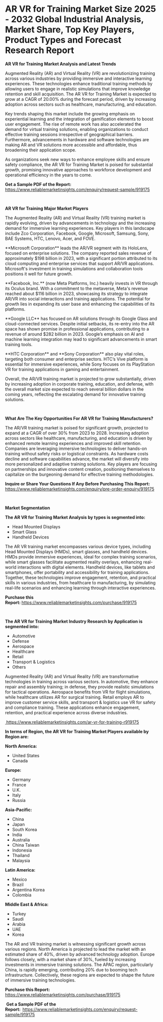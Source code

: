 <p><h1>AR VR for Training Market Size 2025 - 2032 Global Industrial Analysis, Market Share, Top Key Players, Product Types and Forecast Research Report</h1></p><p><strong>AR VR for Training Market Analysis and Latest Trends</strong></p>
<p><p>Augmented Reality (AR) and Virtual Reality (VR) are revolutionizing training across various industries by providing immersive and interactive learning experiences. These technologies enhance traditional training methods by allowing users to engage in realistic simulations that improve knowledge retention and skill acquisition. The AR VR for Training Market is expected to grow at a CAGR of 20.00% during the forecast period, driven by increasing adoption across sectors such as healthcare, manufacturing, and education.</p><p>Key trends shaping this market include the growing emphasis on experiential learning and the integration of gamification elements to boost user engagement. The rise of remote work has also accelerated the demand for virtual training solutions, enabling organizations to conduct effective training sessions irrespective of geographical barriers. Furthermore, advancements in hardware and software technologies are making AR and VR solutions more accessible and affordable, thus broadening their application scope.</p><p>As organizations seek new ways to enhance employee skills and ensure safety compliance, the AR VR for Training Market is poised for substantial growth, promising innovative approaches to workforce development and operational efficiency in the years to come.</p></p>
<p><strong>Get a Sample PDF of the Report:&nbsp;</strong> <a href="https://www.reliablemarketinsights.com/enquiry/request-sample/919175?utm_campaign=2669&utm_medium=2&utm_source=Github&utm_content=ia&utm_term=16042025&utm_id=ar-vr-for-training">https://www.reliablemarketinsights.com/enquiry/request-sample/919175</a></p>
<p>&nbsp;</p>
<p><strong>AR VR for Training Major Market Players</strong></p>
<p><p>The Augmented Reality (AR) and Virtual Reality (VR) training market is rapidly evolving, driven by advancements in technology and the increasing demand for immersive learning experiences. Key players in this landscape include Zco Corporation, Facebook, Google, Microsoft, Samsung, Sony, BAE Systems, HTC, Lenovo, Acer, and FOVE.</p><p>**Microsoft Corporation** leads the AR/VR segment with its HoloLens, focused on enterprise solutions. The company reported sales revenue of approximately $198 billion in 2023, with a significant portion attributed to its cloud computing and enterprise services that support AR/VR applications. Microsoft's investment in training simulations and collaboration tools positions it well for future growth.</p><p>**Facebook, Inc.** (now Meta Platforms, Inc.) heavily invests in VR through its Oculus brand. With a commitment to the metaverse, Meta's revenue reached about $116 billion in 2023, showcasing its strategy to integrate AR/VR into social interactions and training applications. The potential for growth lies in expanding its user base and enhancing the capabilities of its platforms.</p><p>**Google LLC** has focused on AR solutions through its Google Glass and cloud-connected services. Despite initial setbacks, its re-entry into the AR space has shown promise in professional applications, contributing to a revenue of around $282 billion in 2023. Google’s emphasis on AI and machine learning integration may lead to significant advancements in smart training tools.</p><p>**HTC Corporation** and **Sony Corporation** also play vital roles, targeting both consumer and enterprise sectors. HTC’s Vive platform is essential for immersive experiences, while Sony focuses on its PlayStation VR for training applications in gaming and entertainment. </p><p>Overall, the AR/VR training market is projected to grow substantially, driven by increasing adoption in corporate training, education, and defense, with the overall market size expected to reach several billion dollars in the coming years, reflecting the escalating demand for innovative training solutions.</p></p>
<p>&nbsp;</p>
<p><strong>What Are The Key Opportunities For AR VR for Training Manufacturers?</strong></p>
<p><p>The AR/VR training market is poised for significant growth, projected to expand at a CAGR of over 30% from 2023 to 2028. Increasing adoption across sectors like healthcare, manufacturing, and education is driven by enhanced remote learning experiences and improved skill retention. Companies are leveraging immersive technologies to deliver hands-on training without safety risks or logistical constraints. As hardware costs decline and software capabilities advance, the market will diversify into more personalized and adaptive training solutions. Key players are focusing on partnerships and innovative content creation, positioning themselves to capitalize on the burgeoning demand for effective training methodologies.</p></p>
<p><strong>Inquire or Share Your Questions If Any Before Purchasing This Report:</strong> <a href="https://www.reliablemarketinsights.com/enquiry/pre-order-enquiry/919175?utm_campaign=2669&utm_medium=2&utm_source=Github&utm_content=ia&utm_term=16042025&utm_id=ar-vr-for-training">https://www.reliablemarketinsights.com/enquiry/pre-order-enquiry/919175</a></p>
<p>&nbsp;</p>
<p><strong>Market Segmentation</strong></p>
<p><strong>The AR VR for Training Market Analysis by types is segmented into:</strong></p>
<p><ul><li>Head Mounted Displays</li><li>Smart Glass</li><li>Handheld Devices</li></ul></p>
<p><p>The AR VR training market encompasses various device types, including Head Mounted Displays (HMDs), smart glasses, and handheld devices. HMDs provide immersive experiences, ideal for complex training scenarios, while smart glasses facilitate augmented reality overlays, enhancing real-world interactions with digital elements. Handheld devices, like tablets and smartphones, offer portability and accessibility for training applications. Together, these technologies improve engagement, retention, and practical skills in various industries, from healthcare to manufacturing, by simulating real-life scenarios and enhancing learning through interactive experiences.</p></p>
<p><strong>Purchase this Report:&nbsp;</strong><a href="https://www.reliablemarketinsights.com/purchase/919175?utm_campaign=2669&utm_medium=2&utm_source=Github&utm_content=ia&utm_term=16042025&utm_id=ar-vr-for-training">https://www.reliablemarketinsights.com/purchase/919175</a></p>
<p>&nbsp;</p>
<p><strong>The AR VR for Training Market Industry Research by Application is segmented into:</strong></p>
<p><ul><li>Automotive</li><li>Defense</li><li>Aerospace</li><li>Healthcare</li><li>Retail</li><li>Transport & Logistics</li><li>Others</li></ul></p>
<p><p>Augmented Reality (AR) and Virtual Reality (VR) are transformative technologies in training across various sectors. In automotive, they enhance repair and assembly training; in defense, they provide realistic simulations for tactical operations. Aerospace benefits from VR for flight simulations, while healthcare utilizes AR for surgical training. Retail employs AR to improve customer service skills, and transport & logistics use VR for safety and compliance training. These applications enhance engagement, retention, and practical experience across diverse industries.</p></p>
<p><a href="https://www.reliablemarketinsights.com/ar-vr-for-training-r919175?utm_campaign=2669&utm_medium=2&utm_source=Github&utm_content=ia&utm_term=16042025&utm_id=ar-vr-for-training">&nbsp;https://www.reliablemarketinsights.com/ar-vr-for-training-r919175</a></p>
<p><strong>In terms of Region, the AR VR for Training Market Players available by Region are:</strong></p>
<p>
    <p> <strong> North America: </strong>
        <ul>
            <li>United States</li>
            <li>Canada</li>
        </ul>
        </p> 
    <p> <strong> Europe: </strong>
        <ul>
            <li>Germany</li>
            <li>France</li>
            <li>U.K.</li>
            <li>Italy</li>
            <li>Russia</li>
        </ul>
        </p> 
    <p> <strong> Asia-Pacific: </strong>
        <ul>
            <li>China</li>
            <li>Japan</li>
            <li>South Korea</li>
            <li>India</li>
            <li>Australia</li>
            <li>China Taiwan</li>
            <li>Indonesia</li>
            <li>Thailand</li>
            <li>Malaysia</li>
        </ul>
        </p> 
    <p> <strong> Latin America: </strong>
        <ul>
            <li>Mexico</li>
            <li>Brazil</li>
            <li>Argentina Korea</li>
            <li>Colombia</li>
        </ul>
        </p> 
    <p> <strong> Middle East & Africa: </strong>
        <ul>
            <li>Turkey</li>
            <li>Saudi</li>
            <li>Arabia</li>
            <li>UAE</li>
            <li>Korea</li>
        </ul>
    </p>
    </p>
<p><p>The AR and VR training market is witnessing significant growth across various regions. North America is projected to lead the market with an estimated share of 40%, driven by advanced technology adoption. Europe follows closely, with a market share of 30%, fueled by increasing investments in immersive training solutions. The APAC region, particularly China, is rapidly emerging, contributing 20% due to booming tech infrastructure. Collectively, these regions are expected to shape the future of immersive training technologies.</p></p>
<p><strong>Purchase this Report: </strong><a href="https://www.reliablemarketinsights.com/purchase/919175?utm_campaign=2669&utm_medium=2&utm_source=Github&utm_content=ia&utm_term=16042025&utm_id=ar-vr-for-training">https://www.reliablemarketinsights.com/purchase/919175</a></p>
<p>&nbsp;<strong>Get a Sample PDF of the Report:&nbsp;&nbsp;</strong><a href="https://www.reliablemarketinsights.com/enquiry/request-sample/919175?utm_campaign=2669&utm_medium=2&utm_source=Github&utm_content=ia&utm_term=16042025&utm_id=ar-vr-for-training">https://www.reliablemarketinsights.com/enquiry/request-sample/919175</a></p>
<p><strong></strong></p>
<p><p></p><p></p><p></p></p>